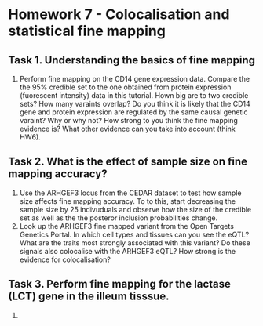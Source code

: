 # Homework 7 - Colocalisation and statistical fine mapping

## Task 1. Understanding the basics of fine mapping
1. Perform fine mapping on the CD14 gene expression data. Compare the the 95% credible set to the one obtained from protein expression (fuorescent intensity) data in this tutorial. Hown big are to two credible sets? How many varaints overlap? Do you think it is likely that the CD14 gene and protein expression are regulated by the same causal genetic varaint? Why or why not? How strong to you think the fine mapping evidence is? What other evidence can you take into account (think HW6).

## Task 2. What is the effect of sample size on fine mapping accuracy?
1. Use the ARHGEF3 locus from the CEDAR dataset to test how sample size affects fine mapping accuracy. To to this, start decreasing the sample size by 25 indivuduals and observe how the size of the credible set as well as the the posteror inclusion probabilities change.
2. Look up the ARHGEF3 fine mapped variant from the Open Targets Genetics Portal. In which cell types and tissues can you see the eQTL? What are the traits most strongly associated with this variant? Do these signals also colocalise with the ARHGEF3 eQTL? How strong is the evidence for colocalisation?

## Task 3. Perform fine mapping for the lactase (LCT) gene in the illeum tisssue.
1. 



